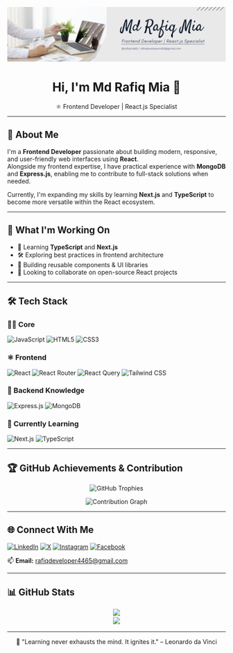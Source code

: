 <p align="center">
  <img src="img/rafiqmia65.png" alt="Md Rafiq Mia" />
</p>

<h1 align="center">Hi, I'm Md Rafiq Mia 👋</h1>
<p align="center">
  ⚛️ Frontend Developer | React.js Specialist
</p>

---

## 💫 About Me

I'm a **Frontend Developer** passionate about building modern, responsive, and user-friendly web interfaces using **React**.  
Alongside my frontend expertise, I have practical experience with **MongoDB** and **Express.js**, enabling me to contribute to full-stack solutions when needed.

Currently, I'm expanding my skills by learning **Next.js** and **TypeScript** to become more versatile within the React ecosystem.

---

## 🔭 What I'm Working On

- 🌱 Learning **TypeScript** and **Next.js**
- 🛠 Exploring best practices in frontend architecture
- 📘 Building reusable components & UI libraries
- 🤝 Looking to collaborate on open-source React projects

---

## 🛠 Tech Stack

### 👨‍💻 Core

![JavaScript](https://img.shields.io/badge/-JavaScript-black?style=flat-square&logo=javascript)
![HTML5](https://img.shields.io/badge/-HTML5-black?style=flat-square&logo=html5)
![CSS3](https://img.shields.io/badge/-CSS3-black?style=flat-square&logo=css3)

### ⚛️ Frontend

![React](https://img.shields.io/badge/-React-black?style=flat-square&logo=react)
![React Router](https://img.shields.io/badge/-React_Router-black?style=flat-square&logo=react-router)
![React Query](https://img.shields.io/badge/-React_Query-black?style=flat-square&logo=react-query)
![Tailwind CSS](https://img.shields.io/badge/-TailwindCSS-black?style=flat-square&logo=tailwind-css)

### 🧠 Backend Knowledge

![Express.js](https://img.shields.io/badge/-Express.js-black?style=flat-square&logo=express)
![MongoDB](https://img.shields.io/badge/-MongoDB-black?style=flat-square&logo=mongodb)

### 🚀 Currently Learning

![Next.js](https://img.shields.io/badge/-Next.js-black?style=flat-square&logo=next.js)
![TypeScript](https://img.shields.io/badge/-TypeScript-black?style=flat-square&logo=typescript)

---

## 🏆 GitHub Achievements & Contribution

<p align="center">
  <img src="https://github-profile-trophy.vercel.app/?username=rafiqmia65&theme=onedark" alt="GitHub Trophies" />
</p>

<p align="center">
  <img src="https://github-readme-activity-graph.vercel.app/graph?username=rafiqmia65&theme=react-dark" alt="Contribution Graph" />
</p>

---

## 🌐 Connect With Me

[![LinkedIn](https://img.shields.io/badge/-LinkedIn-blue?style=flat-square&logo=linkedin)](https://www.linkedin.com/in/rafiqmia65/)
[![X](https://img.shields.io/badge/-X-black?style=flat-square&logo=twitter&logoColor=white)](https://x.com/rafiqmia65)
[![Instagram](https://img.shields.io/badge/-Instagram-E4405F?style=flat-square&logo=instagram&logoColor=white)](https://www.instagram.com/rafiqmia65/)
[![Facebook](https://img.shields.io/badge/-Facebook-blue?style=flat-square&logo=facebook)](https://www.facebook.com/rafiqmia65/)

📫 **Email:** rafiqdeveloper4465@gmail.com

<!-- 🌐 **Portfolio:** [https://your-portfolio.com](https://your-portfolio.com) -->

---

## 📊 GitHub Stats

<p align="center">
  <img src="https://github-readme-stats.vercel.app/api?username=rafiqmia65&show_icons=true&theme=react" />
  <br />
  <img src="https://github-readme-streak-stats.herokuapp.com?user=rafiqmia65&theme=react" />
</p>

---

<p align="center">
  🚀 "Learning never exhausts the mind. It ignites it." – Leonardo da Vinci
</p>
